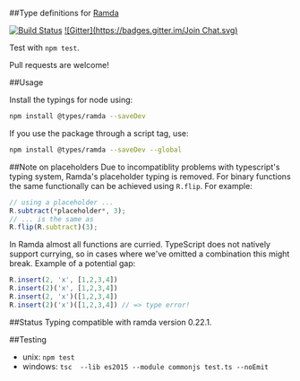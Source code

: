##Type definitions for [Ramda](https://github.com/ramda/ramda)

[![Build Status](https://travis-ci.org/donnut/typescript-ramda.svg?branch=master)](https://travis-ci.org/donnut/typescript-ramda)
[![Gitter](https://badges.gitter.im/Join Chat.svg)](https://gitter.im/donnut/typescript-ramda?utm_source=badge&utm_medium=badge&utm_campaign=pr-badge&utm_content=badge)

Test with `npm test`.

Pull requests are welcome!

##Usage

Install the typings for node using:
```bash
npm install @types/ramda --saveDev
```
If you use the package through a script tag, use:
```bash
npm install @types/ramda --saveDev --global
```

##Note on placeholders
Due to incompatiblity problems with typescript's typing system, Ramda's placeholder
typing is removed. For binary functions the same functionally can be achieved using
`R.flip`. For example:

```typescript
// using a placeholder ...
R.subtract(*placeholder*, 3);
// ... is the same as
R.flip(R.subtract)(3);
```

In Ramda almost all functions are curried. TypeScript does not natively support
currying, so in cases where we've omitted a combination this might break.
Example of a potential gap:
```typescript
R.insert(2, 'x', [1,2,3,4])
R.insert(2)('x', [1,2,3,4])
R.insert(2, 'x')([1,2,3,4])
R.insert(2)('x')([1,2,3,4]) // => type error!
```

##Status
Typing compatible with ramda version 0.22.1.

##Testing
- unix: `npm test`
- windows: `tsc  --lib es2015 --module commonjs test.ts --noEmit`
